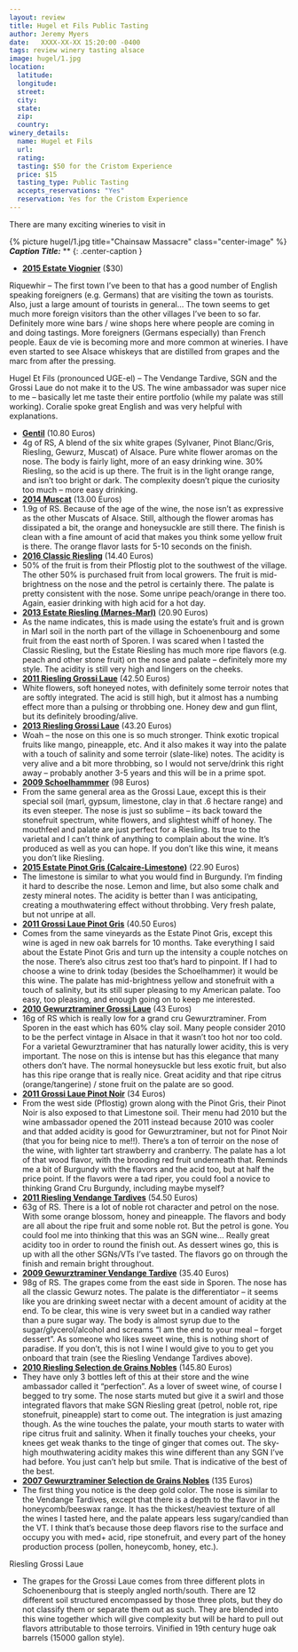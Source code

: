 ```yaml
---
layout: review
title: Hugel et Fils Public Tasting
author: Jeremy Myers
date:   XXXX-XX-XX 15:20:00 -0400
tags: review winery tasting alsace
image: hugel/1.jpg
location:
  latitude: 
  longitude: 
  street: 
  city: 
  state: 
  zip: 
  country: 
winery_details:
  name: Hugel et Fils
  url: 
  rating: 
  tasting: $50 for the Cristom Experience
  price: $15
  tasting_type: Public Tasting
  accepts_reservations: "Yes"
  reservation: Yes for the Cristom Experience
---
```

There are many exciting wineries to visit in

{% picture hugel/1.jpg title="Chainsaw Massacre" class="center-image" %}
***Caption Title:*** **
{: .center-caption }

* [**2015 Estate Viognier**](https://www.cristomvineyards.com/product/2016-Estate-Viognier) ($30)

Riquewhir – The first town I’ve been to that has a good number of English speaking foreigners (e.g. Germans) that are visiting the town as tourists.  Also, just a large amount of tourists in general…  The town seems to get much more foreign visitors than the other villages I’ve been to so far.  Definitely more wine bars / wine shops here where people are coming in and doing tastings.  More foreigners (Germans especially) than French people.  Eaux de vie is becoming more and more common at wineries.  I have even started to see Alsace whiskeys that are distilled from grapes and the marc from after the pressing.

Hugel Et Fils (pronounced UGE-el) – The Vendange Tardive, SGN and the Grossi Laue do not make it to the US.  The wine ambassador was super nice to me – basically let me taste their entire portfolio (while my palate was still working).  Coralie spoke great English and was very helpful with explanations.

* [**Gentil**]() (10.80 Euros)
* 4g of RS, A blend of the six white grapes (Sylvaner, Pinot Blanc/Gris, Riesling, Gewurz, Muscat) of Alsace.  Pure white flower aromas on the nose.  The body is fairly light, more of an easy drinking wine.  30% Riesling, so the acid is up there.  The fruit is in the light orange range, and isn’t too bright or dark.  The complexity doesn’t pique the curiosity too much – more easy drinking.
* [**2014 Muscat**]() (13.00 Euros)
* 1.9g of RS.  Because of the age of the wine, the nose isn’t as expressive as the other Muscats of Alsace.  Still, although the flower aromas has dissipated a bit, the orange and honeysuckle are still there.  The finish is clean with a fine amount of acid that makes you think some yellow fruit is there.  The orange flavor lasts for 5-10 seconds on the finish.
* [**2016 Classic Riesling**]() (14.40 Euros)
* 50% of the fruit is from their Pflostig plot to the southwest of the village.  The other 50% is purchased fruit from local growers.  The fruit is mid-brightness on the nose and the petrol is certainly there.  The palate is pretty consistent with the nose.  Some unripe peach/orange in there too.  Again, easier drinking with high acid for a hot day.
* [**2013 Estate Riesling (Marnes-Marl)**]() (20.90 Euros)
* As the name indicates, this is made using the estate’s fruit and is grown in Marl soil in the north part of the village in Schoenenbourg and some fruit from the east north of Sporen.  I was scared when I tasted the Classic Riesling, but the Estate Riesling has much more ripe flavors (e.g. peach and other stone fruit) on the nose and palate – definitely more my style.  The acidity is still very high and lingers on the cheeks.
* [**2011 Riesling Grossi Laue**]() (42.50 Euros)
* White flowers, soft honeyed notes, with definitely some terroir notes that are softly integrated.  The acid is still high, but it almost has a numbing effect more than a pulsing or throbbing one.  Honey dew and gun flint, but its definitely brooding/alive.
* [**2013 Riesling Grossi Laue**]() (43.20 Euros)
* Woah – the nose on this one is so much stronger.  Think exotic tropical fruits like mango, pineapple, etc.  And it also makes it way into the palate with a touch of salinity and some terroir (slate-like) notes.  The acidity is very alive and a bit more throbbing, so I would not serve/drink this right away – probably another 3-5 years and this will be in a prime spot.
* [**2009 Schoelhammmer**]() (98 Euros)
* From the same general area as the Grossi Laue, except this is their special soil (marl, gypsum, limestone, clay in that .6 hectare range) and its even steeper.  The nose is just so sublime – its back toward the stonefruit spectrum, white flowers, and slightest whiff of honey.  The mouthfeel and palate are just perfect for a Riesling.  Its true to the varietal and I can’t think of anything to complain about the wine.  It’s produced as well as you can hope.  If you don’t like this wine, it means you don’t like Riesling.
* [**2015 Estate Pinot Gris (Calcaire-Limestone)**]() (22.90 Euros)
* The limestone is similar to what you would find in Burgundy.  I’m finding it hard to describe the nose.  Lemon and lime, but also some chalk and zesty mineral notes.  The acidity is better than I was anticipating, creating a mouthwatering effect without throbbing.  Very fresh palate, but not unripe at all.
* [**2011 Grossi Laue Pinot Gris**]() (40.50 Euros)
* Comes from the same vineyards as the Estate Pinot Gris, except this wine is aged in new oak barrels for 10 months.  Take everything I said about the Estate Pinot Gris and turn up the intensity a couple notches on the nose.  There’s also citrus zest too that’s hard to pinpoint.  If I had to choose a wine to drink today (besides the Schoelhammer) it would be this wine.  The palate has mid-brightness yellow and stonefruit with a touch of salinity, but its still super pleasing to my American palate.  Too easy, too pleasing, and enough going on to keep me interested.
* [**2010 Gewurztraminer Grossi Laue**]() (43 Euros)
* 16g of RS which is really low for a grand cru Gewurztraminer.  From Sporen in the east which has 60% clay soil.  Many people consider 2010 to be the perfect vintage in Alsace in that it wasn’t too hot nor too cold.  For a varietal Gewurztraminer that has naturally lower acidity, this is very important.  The nose on this is intense but has this elegance that many others don’t have.  The normal honeysuckle but less exotic fruit, but also has this ripe orange that is really nice.  Great acidity and that ripe citrus (orange/tangerine) / stone fruit on the palate are so good.
* [**2011 Grossi Laue Pinot Noir**]() (34 Euros)
* From the west side (Pflostig) grown along with the Pinot Gris, their Pinot Noir is also exposed to that Limestone soil.  Their menu had 2010 but the wine ambassador opened the 2011 instead because 2010 was cooler and that added acidity is good for Gewurztraminer, but not for Pinot Noir (that you for being nice to me!!).  There’s a ton of terroir on the nose of the wine, with lighter tart strawberry and cranberry.  The palate has a lot of that wood flavor, with the brooding red fruit underneath that.  Reminds me a bit of Burgundy with the flavors and the acid too, but at half the price point.  If the flavors were a tad riper, you could fool a novice to thinking Grand Cru Burgundy, including maybe myself?
* [**2011 Riesling Vendange Tardives**]() (54.50 Euros)
* 63g of RS.  There is a lot of noble rot character and petrol on the nose.  With some orange blossom, honey and pineapple.  The flavors and body are all about the ripe fruit and some noble rot.  But the petrol is gone.  You could fool me into thinking that this was an SGN wine…  Really great acidity too in order to round the finish out.  As dessert wines go, this is up with all the other SGNs/VTs I’ve tasted.  The flavors go on through the finish and remain bright throughout.
* [**2009 Gewurztraminer Vendange Tardive**]() (35.40 Euros)
* 98g of RS.  The grapes come from the east side in Sporen.  The nose has all the classic Gewurz notes.  The palate is the differentiator – it seems like you are drinking sweet nectar with a decent amount of acidity at the end.  To be clear, this wine is very sweet but in a candied way rather than a pure sugar way.  The body is almost syrup due to the sugar/glycerol/alcohol and screams “I am the end to your meal – forget dessert”.  As someone who likes sweet wine, this is nothing short of paradise.  If you don’t, this is not I wine I would give to you to get you onboard that train (see the Riesling Vendange Tardives above).
* [**2010 Riesling Selection de Grains Nobles**]() (145.80 Euros)
* They have only 3 bottles left of this at their store and the wine ambassador called it “perfection”.  As a lover of sweet wine, of course I begged to try some.  The nose starts muted but give it a swirl and those integrated flavors that make SGN Riesling great (petrol, noble rot, ripe stonefruit, pineapple) start to come out.  The integration is just amazing though.  As the wine touches the palate, your mouth starts to water with ripe citrus fruit and salinity.  When it finally touches your cheeks, your knees get weak thanks to the tinge of ginger that comes out.  The sky-high mouthwatering acidity makes this wine different than any SGN I’ve had before.  You just can’t help but smile.  That is indicative of the best of the best.
* [**2007 Gewurztraminer Selection de Grains Nobles**]() (135 Euros)
* The first thing you notice is the deep gold color.  The nose is similar to the Vendange Tardives, except that there is a depth to the flavor in the honeycomb/beeswax range.  It has the thickest/heaviest texture of all the wines I tasted here, and the palate appears less sugary/candied than the VT.  I think that’s because those deep flavors rise to the surface and occupy you with med+ acid, ripe stonefruit, and every part of the honey production process (pollen, honeycomb, honey, etc.).

Riesling Grossi Laue
* The grapes for the Grossi Laue comes from three different plots in Schoenenbourg that is steeply angled north/south.  There are 12 different soil structured encompassed by those three plots, but they do not classify them or separate them out as such.  They are blended into this wine together which will give complexity but will be hard to pull out flavors attributable to those terroirs.  Vinified in 19th century huge oak barrels (15000 gallon style).
